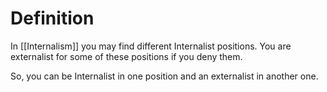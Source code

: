 # Definition

In [[Internalism]] you may find different Internalist positions. You are externalist for some of these positions if you deny them.

So, you can be Internalist in one position and an externalist in another one.